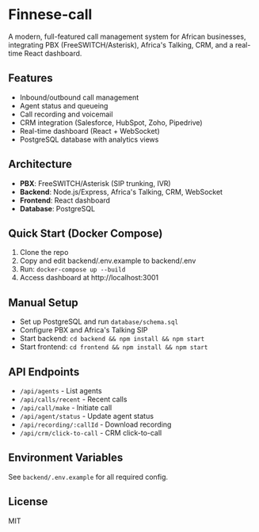 # Finnese-call

A modern, full-featured call management system for African businesses, integrating PBX (FreeSWITCH/Asterisk), Africa's Talking, CRM, and a real-time React dashboard.

## Features
- Inbound/outbound call management
- Agent status and queueing
- Call recording and voicemail
- CRM integration (Salesforce, HubSpot, Zoho, Pipedrive)
- Real-time dashboard (React + WebSocket)
- PostgreSQL database with analytics views

## Architecture
- **PBX**: FreeSWITCH/Asterisk (SIP trunking, IVR)
- **Backend**: Node.js/Express, Africa's Talking, CRM, WebSocket
- **Frontend**: React dashboard
- **Database**: PostgreSQL

## Quick Start (Docker Compose)
1. Clone the repo
2. Copy and edit backend/.env.example to backend/.env
3. Run: `docker-compose up --build`
4. Access dashboard at http://localhost:3001

## Manual Setup
- Set up PostgreSQL and run `database/schema.sql`
- Configure PBX and Africa's Talking SIP
- Start backend: `cd backend && npm install && npm start`
- Start frontend: `cd frontend && npm install && npm start`

## API Endpoints
- `/api/agents` - List agents
- `/api/calls/recent` - Recent calls
- `/api/call/make` - Initiate call
- `/api/agent/status` - Update agent status
- `/api/recording/:callId` - Download recording
- `/api/crm/click-to-call` - CRM click-to-call

## Environment Variables
See `backend/.env.example` for all required config.

## License
MIT 